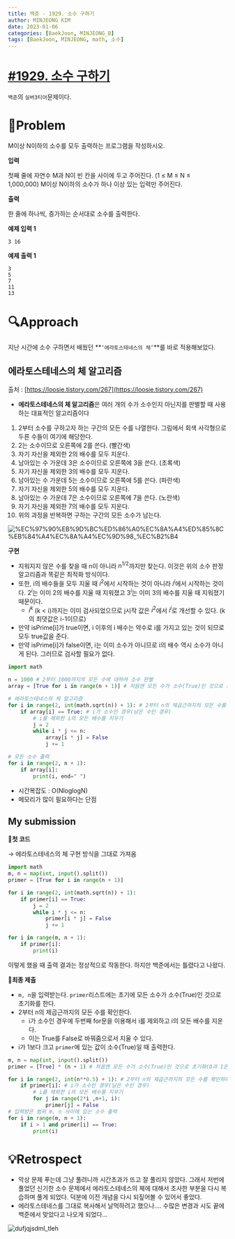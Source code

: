 ```yaml
---
title: 백준 - 1929. 소수 구하기
author: MINJEONG KIM
date: 2023-01-06
categories: [BaekJoon, MINJEONG_B]
tags: [BaekJoon, MINJEONG, math, 소수]
---
```


# [#1929. 소수 구하기](https://www.acmicpc.net/problem/1929)
`백준`의 `실버3티어`문제이다.

# 📖Problem

M이상 N이하의 소수를 모두 출력하는 프로그램을 작성하시오.

**입력**

첫째 줄에 자연수 M과 N이 빈 칸을 사이에 두고 주어진다. (1 ≤ M ≤ N ≤ 1,000,000) M이상 N이하의 소수가 하나 이상 있는 입력만 주어진다.

**출력**

한 줄에 하나씩, 증가하는 순서대로 소수를 출력한다.

**예제 입력 1**

```
3 16

```

**예제 출력 1**

```
3
5
7
11
13
```

# 🔍Approach

지난 시간에 소수 구하면서 배웠던 **`‘에라토스테네스의 체’`**를 바로 적용해보았다.

## 에라토스테네스의 체 알고리즘

출처 : [https://loosie.tistory.com/267](https://loosie.tistory.com/267)

- **에라토스테네스의 체 알고리즘**은 여러 개의 수가 소수인지 아닌지를 판별할 때 사용하는 대표적인 알고리즘이다

1. 2부터 소수를 구하고자 하는 구간의 모든 수를 나열한다. 그림에서 회색 사각형으로 두른 수들이 여기에 해당한다.
2. 2는 소수이므로 오른쪽에 2를 쓴다. (빨간색)
3. 자기 자신을 제외한 2의 배수를 모두 지운다.
4. 남아있는 수 가운데 3은 소수이므로 오른쪽에 3을 쓴다. (초록색)
5. 자기 자신을 제외한 3의 배수를 모두 지운다.
6. 남아있는 수 가운데 5는 소수이므로 오른쪽에 5를 쓴다. (파란색)
7. 자기 자신을 제외한 5의 배수를 모두 지운다.
8. 남아있는 수 가운데 7은 소수이므로 오른쪽에 7을 쓴다. (노란색)
9. 자기 자신을 제외한 7의 배수를 모두 지운다.
10. 위의 과정을 반복하면 구하는 구간의 모든 소수가 남는다.

![%EC%97%90%EB%9D%BC%ED%86%A0%EC%8A%A4%ED%85%8C%EB%84%A4%EC%8A%A4%EC%9D%98_%EC%B2%B4](https://user-images.githubusercontent.com/101111603/211199648-f967aec7-c99e-42a8-bddc-bde757637ac0.gif)

**구현**

- 지워지지 않은 수를 찾을 때 n이 아니라 $n^{1/2}$까지만 찾는다. 
이것은 위의 소수 판정 알고리즘과 똑같은 최적화 방식이다.
- 또한, i의 배수들을 모두 지울 때 $i^2$에서 시작하는 것이 아니라 $i^i$에서 시작하는 것이다. $2^i$는 이미 2의 배수를 지울 때 지워졌고 $3^i$는 이미 3의 배수를 지울 때 지워졌기 때문이다.
    - $i^k$ (k < i)까지는 이미 검사되었으므로 j시작 값은 $i^2$에서 $i^i$로 개선할 수 있다. (k의 최댓값은 i-1이므로)
- 만약 isPrime[i]가 true이면, i 이후의 i 배수는 약수로 i를 가지고 있는 것이 되므로 모두 true값을 준다.
- 만약 isPrime[i]가 false이면, i는 이미 소수가 아니므로 i의 배수 역시 소수가 아니게 된다. 그러므로 검사할 필요가 없다.

```python
import math

n = 1000 # 2부터 1000까지의 모든 수에 대하여 소수 판별
array = [True for i in range(n + 1)] # 처음엔 모든 수가 소수(True)인 것으로 초기화(0과 1은 제와)

# 에라토스테네스의 체 알고리즘
for i in range(2, int(math.sqrt(n)) + 1): # 2부터 n의 제곱근까지의 모든 수를 확인하며
    if array[i] == True: # i가 소수인 경우(남은 수인 경우)
        # i를 제외한 i의 모든 배수를 지우기
        j = 2
        while i * j <= n:
            array[i * j] = False
            j += 1

# 모든 소수 출력
for i in range(2, n + 1):
    if array[i]:
        print(i, end=" ")
```

- 시간복잡도 : O(NloglogN)
- 메모리가 많이 필요하다는 단점

## My submission

🚩**첫 코드**

→ 에라토스테네스의 체 구현 방식을 그대로 가져옴

```python
import math
m, n = map(int, input().split())
primer = [True for i in range(n + 1)] 

for i in range(2, int(math.sqrt(n)) + 1):
    if primer[i] == True: 
        j = 2
        while i * j <= n:
            primer[i * j] = False
            j += 1

for i in range(m, n + 1):
    if primer[i]:
        print(i)
```

이렇게 했을 때 출력 결과는 정상적으로 작동한다. 하지만 백준에서는 틀렸다고 나왔다.

🚩**최종 제출**

- `m, n`을 입력받는다. `primer`리스트에는 초기에 모든 소수가 소수(True)인 것으로 초기화를 한다.
- 2부터 n의 제곱근까지의 모든 수를 확인한다.
    - i가 소수인 경우에 두번째 for문을 이용해서 i를 제외하고 i의 모든 배수를 지운다.
    - 이는 True를 False로 바꿔줌으로서 지울 수 있다.
- i가 1보다 크고 `primer`에 있는 값이 소수(True)일 때 출력한다.

```python
m, n = map(int, input().split())
primer = [True] * (n + 1) # 처음엔 모든 수가 소수(True)인 것으로 초기화(0과 1은 제와)

for i in range(2, int(n**0.5) + 1): # 2부터 n의 제곱근까지의 모든 수를 확인하며
    if primer[i]: # i가 소수인 경우(남은 수인 경우)
        # i를 제외한 i의 모든 배수를 지우기
        for j in range(2*i ,n+1, i):
            primer[j] = False
# 입력받은 범위 m, n 사이에 있는 소수 출력
for i in range(m, n + 1):
    if i > 1 and primer[i] == True:
        print(i)
```

# 💡Retrospect

- 막상 문제 푸는데 그냥 풀려니까 시간초과가 뜨고 잘 풀리지 않았다. 그래서 저번에 풀었던 신기한 소수 문제에서 에라토스테네스의 체에 대해서 조사한 부분을 다시 복습하며 풀게 되었다. 덕분에 이전 개념을 다시 되짚어볼 수 있어서 좋았다.
- 에라토스테네스를 그대로 복사해서 날먹하려고 했으나…. 수많은 변경과 시도 끝에 백준에서 맞았다고 나오게 되었다…
    
![dufjqjsdml_tleh](https://user-images.githubusercontent.com/101111603/211199663-66c95e75-de95-4212-be8a-bba9c16c40d9.jpg)
